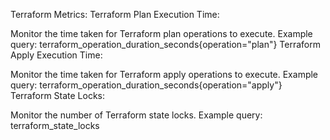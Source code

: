 Terraform Metrics:
Terraform Plan Execution Time:

Monitor the time taken for Terraform plan operations to execute.
Example query: terraform_operation_duration_seconds{operation="plan"}
Terraform Apply Execution Time:

Monitor the time taken for Terraform apply operations to execute.
Example query: terraform_operation_duration_seconds{operation="apply"}
Terraform State Locks:

Monitor the number of Terraform state locks.
Example query: terraform_state_locks


